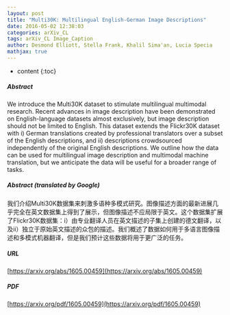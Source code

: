 ```yaml
---
layout: post
title: "Multi30K: Multilingual English-German Image Descriptions"
date: 2016-05-02 12:38:03
categories: arXiv_CL
tags: arXiv_CL Image_Caption
author: Desmond Elliott, Stella Frank, Khalil Sima'an, Lucia Specia
mathjax: true
---
```


* content
{:toc}

##### Abstract
We introduce the Multi30K dataset to stimulate multilingual multimodal research. Recent advances in image description have been demonstrated on English-language datasets almost exclusively, but image description should not be limited to English. This dataset extends the Flickr30K dataset with i) German translations created by professional translators over a subset of the English descriptions, and ii) descriptions crowdsourced independently of the original English descriptions. We outline how the data can be used for multilingual image description and multimodal machine translation, but we anticipate the data will be useful for a broader range of tasks.

##### Abstract (translated by Google)
我们介绍Multi30K数据集来刺激多语种多模式研究。图像描述方面的最新进展几乎完全在英文数据集上得到了展示，但图像描述不应局限于英文。这个数据集扩展了Flickr30K数据集：i）由专业翻译人员在英文描述的子集上创建的德文翻译，以及ii）独立于原始英文描述的众包的描述。我们概述了数据如何用于多语言图像描述和多模式机器翻译，但是我们预计这些数据将用于更广泛的任务。

##### URL
[https://arxiv.org/abs/1605.00459](https://arxiv.org/abs/1605.00459)

##### PDF
[https://arxiv.org/pdf/1605.00459](https://arxiv.org/pdf/1605.00459)

